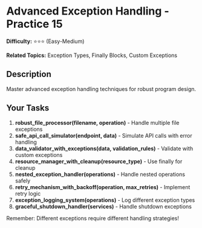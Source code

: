 # Advanced Exception Handling - Practice 15

**Difficulty:** ⭐⭐⭐ (Easy-Medium)

**Related Topics:** Exception Types, Finally Blocks, Custom Exceptions

## Description

Master advanced exception handling techniques for robust program design.

## Your Tasks

1. **robust_file_processor(filename, operation)** - Handle multiple file exceptions
2. **safe_api_call_simulator(endpoint, data)** - Simulate API calls with error handling
3. **data_validator_with_exceptions(data, validation_rules)** - Validate with custom exceptions
4. **resource_manager_with_cleanup(resource_type)** - Use finally for cleanup
5. **nested_exception_handler(operations)** - Handle nested operations safely
6. **retry_mechanism_with_backoff(operation, max_retries)** - Implement retry logic
7. **exception_logging_system(operations)** - Log different exception types
8. **graceful_shutdown_handler(services)** - Handle shutdown exceptions

Remember: Different exceptions require different handling strategies!